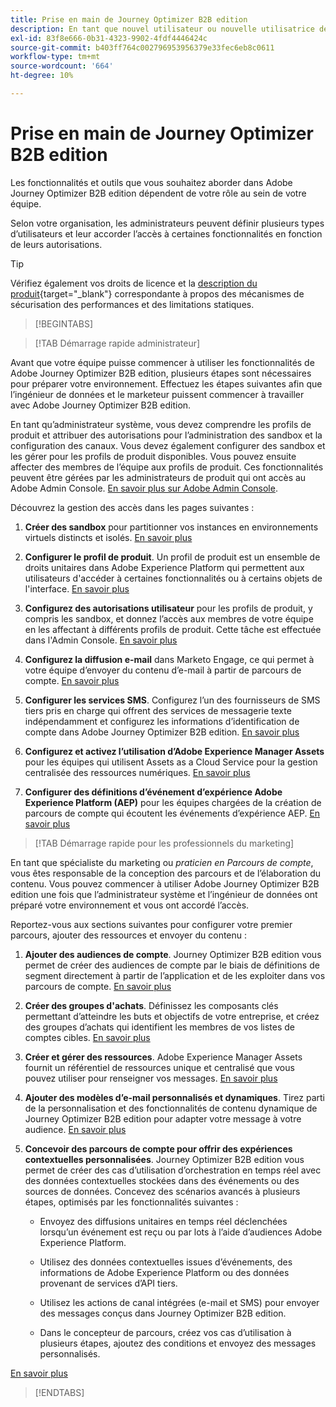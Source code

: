 ```yaml
---
title: Prise en main de Journey Optimizer B2B edition
description: En tant que nouvel utilisateur ou nouvelle utilisatrice de l’édition B2B d’Adobe Journey Optimizer, découvrez les principaux domaines pour bien commencer.
exl-id: 83f8e666-0b31-4323-9902-4fdf4446424c
source-git-commit: b403ff764c002796953956379e33fec6eb8c0611
workflow-type: tm+mt
source-wordcount: '664'
ht-degree: 10%

---
```


# Prise en main de Journey Optimizer B2B edition

Les fonctionnalités et outils que vous souhaitez aborder dans Adobe Journey Optimizer B2B edition dépendent de votre rôle au sein de votre équipe.

Selon votre organisation, les administrateurs peuvent définir plusieurs types d’utilisateurs et leur accorder l’accès à certaines fonctionnalités en fonction de leurs autorisations.

>[!TIP]
>
>Vérifiez également vos droits de licence et la [description du produit](https://helpx.adobe.com/legal/product-descriptions/adobe-journey-optimizer-b2b.html){target="_blank"} correspondante à propos des mécanismes de sécurisation des performances et des limitations statiques.

>[!BEGINTABS]

>[!TAB Démarrage rapide administrateur]

Avant que votre équipe puisse commencer à utiliser les fonctionnalités de Adobe Journey Optimizer B2B edition, plusieurs étapes sont nécessaires pour préparer votre environnement. Effectuez les étapes suivantes afin que l’ingénieur de données et le marketeur puissent commencer à travailler avec Adobe Journey Optimizer B2B edition.

En tant qu’administrateur système, vous devez comprendre les profils de produit et attribuer des autorisations pour l’administration des sandbox et la configuration des canaux. Vous devez également configurer des sandbox et les gérer pour les profils de produit disponibles. Vous pouvez ensuite affecter des membres de l’équipe aux profils de produit. Ces fonctionnalités peuvent être gérées par les administrateurs de produit qui ont accès au Adobe Admin Console. [En savoir plus sur Adobe Admin Console](https://helpx.adobe.com/fr/enterprise/using/admin-console.html).

Découvrez la gestion des accès dans les pages suivantes :

1. **Créer des sandbox** pour partitionner vos instances en environnements virtuels distincts et isolés. [En savoir plus](https://experienceleague.adobe.com/en/docs/experience-platform/sandbox/home#understanding-sandboxes)

1. **Configurer le profil de produit**. Un profil de produit est un ensemble de droits unitaires dans Adobe Experience Platform qui permettent aux utilisateurs d&#39;accéder à certaines fonctionnalités ou à certains objets de l&#39;interface. [En savoir plus](../admin/user-management.md#create-the-marketo-engage-product-profile)

1. **Configurez des autorisations utilisateur** pour les profils de produit, y compris les sandbox, et donnez l’accès aux membres de votre équipe en les affectant à différents profils de produit. Cette tâche est effectuée dans l&#39;Admin Console. [En savoir plus](../admin/user-management.md#create-a-user-group)

1. **Configurez la diffusion e-mail** dans Marketo Engage, ce qui permet à votre équipe d’envoyer du contenu d’e-mail à partir de parcours de compte. [En savoir plus](https://experienceleague.adobe.com/en/docs/marketo/using/getting-started/initial-setup/setup-steps#ensure-email-deliverability)

1. **Configurer les services SMS**. Configurez l’un des fournisseurs de SMS tiers pris en charge qui offrent des services de messagerie texte indépendamment et configurez les informations d’identification de compte dans Adobe Journey Optimizer B2B edition. [En savoir plus](../admin/configure-channels-sms.md)

1. **Configurez et activez l’utilisation d’Adobe Experience Manager Assets** pour les équipes qui utilisent Assets as a Cloud Service pour la gestion centralisée des ressources numériques. [En savoir plus](../admin/configure-aem-repositories.md)

1. **Configurer des définitions d’événement d’expérience Adobe Experience Platform (AEP)** pour les équipes chargées de la création de parcours de compte qui écoutent les événements d’expérience AEP. [En savoir plus](../admin/configure-aep-events.md)

>[!TAB Démarrage rapide pour les professionnels du marketing]

En tant que spécialiste du marketing ou _praticien en Parcours de compte_, vous êtes responsable de la conception des parcours et de l’élaboration du contenu. Vous pouvez commencer à utiliser Adobe Journey Optimizer B2B edition une fois que l’administrateur système et l’ingénieur de données ont préparé votre environnement et vous ont accordé l’accès.

Reportez-vous aux sections suivantes pour configurer votre premier parcours, ajouter des ressources et envoyer du contenu :

1. **Ajouter des audiences de compte**. Journey Optimizer B2B edition vous permet de créer des audiences de compte par le biais de définitions de segment directement à partir de l’application et de les exploiter dans vos parcours de compte. [En savoir plus](../audiences/account-audience-overview.md)

1. **Créer des groupes d&#39;achats**. Définissez les composants clés permettant d’atteindre les buts et objectifs de votre entreprise, et créez des groupes d’achats qui identifient les membres de vos listes de comptes cibles. [En savoir plus](../buying-groups/buying-groups-overview.md)

1. **Créer et gérer des ressources**. Adobe Experience Manager Assets fournit un référentiel de ressources unique et centralisé que vous pouvez utiliser pour renseigner vos messages. [En savoir plus](../content/assets-overview.md)

1. **Ajouter des modèles d’e-mail personnalisés et dynamiques**. Tirez parti de la personnalisation et des fonctionnalités de contenu dynamique de Journey Optimizer B2B edition pour adapter votre message à votre audience. [En savoir plus](../content/email-templates.md)

1. **Concevoir des parcours de compte pour offrir des expériences contextuelles personnalisées**. Journey Optimizer B2B edition vous permet de créer des cas d’utilisation d’orchestration en temps réel avec des données contextuelles stockées dans des événements ou des sources de données. Concevez des scénarios avancés à plusieurs étapes, optimisés par les fonctionnalités suivantes :

   * Envoyez des diffusions unitaires en temps réel déclenchées lorsqu’un événement est reçu ou par lots à l’aide d’audiences Adobe Experience Platform.

   * Utilisez des données contextuelles issues d’événements, des informations de Adobe Experience Platform ou des données provenant de services d’API tiers.

   * Utilisez les actions de canal intégrées (e-mail et SMS) pour envoyer des messages conçus dans Journey Optimizer B2B edition.

   * Dans le concepteur de parcours, créez vos cas d’utilisation à plusieurs étapes, ajoutez des conditions et envoyez des messages personnalisés.

[En savoir plus](../journeys/journey-overview.md)

>[!ENDTABS]
